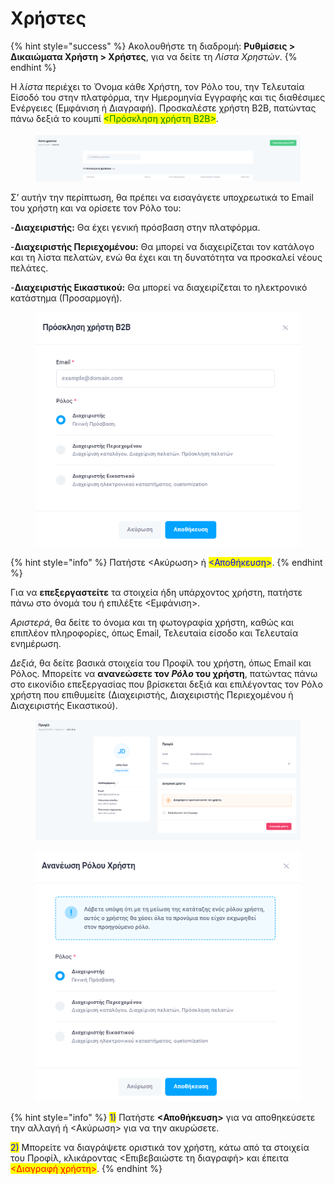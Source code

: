 # Χρήστες

{% hint style="success" %}
Ακολουθήστε τη διαδρομή: **Ρυθμίσεις > Δικαιώματα Χρήστη > Χρήστες**, για να δείτε τη _Λίστα Χρηστών_.
{% endhint %}

Η _λίστα_ περιέχει το Όνομα κάθε Χρήστη, τον Ρόλο του, την Τελευταία Είσοδό του στην πλατφόρμα, την Ημερομηνία Εγγραφής και τις διαθέσιμες Ενέργειες (Εμφάνιση ή Διαγραφή). Προσκαλέστε χρήστη B2B, πατώντας πάνω δεξιά το κουμπί <mark style="color:green;"><Πρόσκληση χρήστη B2B></mark>.

<figure><img src="../../.gitbook/assets/ScreenHunter 79 (1).png" alt=""><figcaption></figcaption></figure>

Σ’ αυτήν την περίπτωση, θα πρέπει να εισαγάγετε υποχρεωτικά το Email του χρήστη και να ορίσετε τον Ρόλο του:

\-**Διαχειριστής:** Θα έχει γενική πρόσβαση στην πλατφόρμα.

\-**Διαχειριστής Περιεχομένου:** Θα μπορεί να διαχειρίζεται τον κατάλογο και τη λίστα πελατών, ενώ θα έχει και τη δυνατότητα να προσκαλεί νέους πελάτες.

\-**Διαχειριστής Εικαστικού:** Θα μπορεί να διαχειρίζεται το ηλεκτρονικό κατάστημα (Προσαρμογή).

<figure><img src="../../.gitbook/assets/ScreenHunter 80 (1).png" alt=""><figcaption></figcaption></figure>

{% hint style="info" %}
Πατήστε <Ακύρωση> ή <mark style="color:blue;"><Αποθήκευση></mark>.
{% endhint %}

Για να **επεξεργαστείτε** τα στοιχεία ήδη υπάρχοντος χρήστη, πατήστε πάνω στο όνομά του ή επιλέξτε <Εμφάνιση>.&#x20;

_Αριστερά_, θα δείτε το όνομα και τη φωτογραφία χρήστη, καθώς και επιπλέον πληροφορίες, όπως Email, Τελευταία είσοδο και Τελευταία ενημέρωση.&#x20;

_Δεξιά_, θα δείτε βασικά στοιχεία του Προφίλ του χρήστη, όπως Email και Ρόλος. Μπορείτε να **ανανεώσετε τον **_**Ρόλο**_** του χρήστη**, πατώντας πάνω στο εικονίδιο επεξεργασίας που βρίσκεται δεξιά και επιλέγοντας τον Ρόλο χρήστη που επιθυμείτε (Διαχειριστής, Διαχειριστής Περιεχομένου ή Διαχειριστής Εικαστικού).

<figure><img src="../../.gitbook/assets/ScreenHunter 126.png" alt=""><figcaption></figcaption></figure>

<figure><img src="../../.gitbook/assets/ScreenHunter 299.png" alt=""><figcaption></figcaption></figure>

{% hint style="info" %}
<mark style="color:blue;">1)</mark> Πατήστε **<Αποθήκευση>** για να αποθηκεύσετε την αλλαγή ή <Ακύρωση> για να την ακυρώσετε.

<mark style="color:blue;">2)</mark> Μπορείτε να διαγράψετε οριστικά τον χρήστη, κάτω από τα στοιχεία του Προφίλ, κλικάροντας <Επιβεβαιώστε τη διαγραφή> και έπειτα <mark style="color:red;"><Διαγραφή χρήστη></mark>.
{% endhint %}

